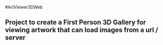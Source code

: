 #ArtViewer3DWeb

## Project to create a First Person 3D Gallery for viewing artwork that can load images from a url / server 
